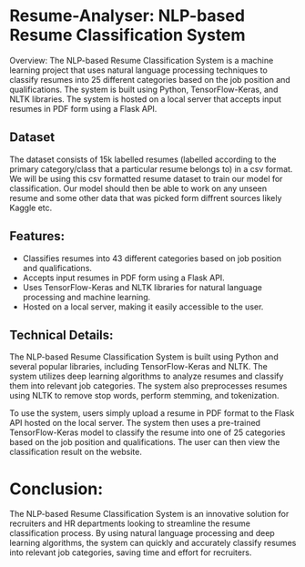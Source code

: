 # Resume-Analyser: NLP-based Resume Classification System

Overview:
The NLP-based Resume Classification System is a machine learning project that uses natural language processing techniques to classify resumes into 25 different categories based on the job position and qualifications. The system is built using Python, TensorFlow-Keras, and NLTK libraries. The system is hosted on a local server that accepts input resumes in PDF form using a Flask API.

## Dataset
The dataset consists of 15k labelled resumes (labelled according to the primary category/class that a particular resume belongs to) in a csv format. We will be using this csv formatted resume dataset to train our model for classification. Our model should then be able to work on any unseen resume and some other data that was picked form diffrent sources likely Kaggle etc.

## Features:

* Classifies resumes into 43 different categories based on job position and qualifications.
* Accepts input resumes in PDF form using a Flask API.
* Uses TensorFlow-Keras and NLTK libraries for natural language processing and machine learning.
* Hosted on a local server, making it easily accessible to the user.

## Technical Details:
The NLP-based Resume Classification System is built using Python and several popular libraries, including TensorFlow-Keras and NLTK. The system utilizes deep learning algorithms to analyze resumes and classify them into relevant job categories. The system also preprocesses resumes using NLTK to remove stop words, perform stemming, and tokenization.

To use the system, users simply upload a resume in PDF format to the Flask API hosted on the local server. The system then uses a pre-trained TensorFlow-Keras model to classify the resume into one of 25 categories based on the job position and qualifications. The user can then view the classification result on the website.

# Conclusion:
The NLP-based Resume Classification System is an innovative solution for recruiters and HR departments looking to streamline the resume classification process. By using natural language processing and deep learning algorithms, the system can quickly and accurately classify resumes into relevant job categories, saving time and effort for recruiters.
